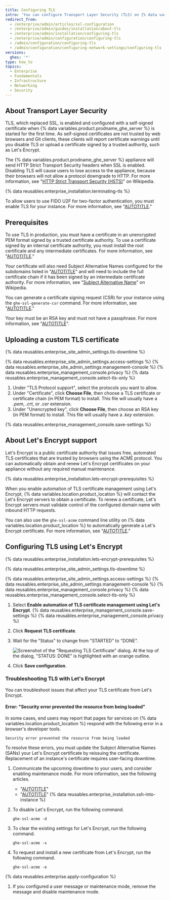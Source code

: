 ```yaml
---
title: Configuring TLS
intro: 'You can configure Transport Layer Security (TLS) on {% data variables.location.product_location %} so that you can use a certificate that is signed by a trusted certificate authority.'
redirect_from:
  - /enterprise/admin/articles/ssl-configuration
  - /enterprise/admin/guides/installation/about-tls
  - /enterprise/admin/installation/configuring-tls
  - /enterprise/admin/configuration/configuring-tls
  - /admin/configuration/configuring-tls
  - /admin/configuration/configuring-network-settings/configuring-tls
versions:
  ghes: '*'
type: how_to
topics:
  - Enterprise
  - Fundamentals
  - Infrastructure
  - Networking
  - Security
---
```

## About Transport Layer Security

TLS, which replaced SSL, is enabled and configured with a self-signed certificate when {% data variables.product.prodname_ghe_server %} is started for the first time. As self-signed certificates are not trusted by web browsers and Git clients, these clients will report certificate warnings until you disable TLS or upload a certificate signed by a trusted authority, such as Let's Encrypt.

The {% data variables.product.prodname_ghe_server %} appliance will send HTTP Strict Transport Security headers when SSL is enabled. Disabling TLS will cause users to lose access to the appliance, because their browsers will not allow a protocol downgrade to HTTP. For more information, see "[HTTP Strict Transport Security (HSTS)](https://en.wikipedia.org/wiki/HTTP_Strict_Transport_Security)" on Wikipedia.

{% data reusables.enterprise_installation.terminating-tls %}

To allow users to use FIDO U2F for two-factor authentication, you must enable TLS for your instance. For more information, see "[AUTOTITLE](/authentication/securing-your-account-with-two-factor-authentication-2fa/configuring-two-factor-authentication)."

## Prerequisites

To use TLS in production, you must have a certificate in an unencrypted PEM format signed by a trusted certificate authority. To use a certificate signed by an internal certificate authority, you must install the root certificate and any intermediate certificates. For more information, see "[AUTOTITLE](/admin/configuration/configuring-your-enterprise/troubleshooting-tls-errors#installing-self-signed-or-untrusted-certificate-authority-ca-root-certificates)."

Your certificate will also need Subject Alternative Names configured for the subdomains listed in "[AUTOTITLE](/admin/configuration/configuring-network-settings/enabling-subdomain-isolation#about-subdomain-isolation)" and will need to include the full certificate chain if it has been signed by an intermediate certificate authority. For more information, see "[Subject Alternative Name](https://en.wikipedia.org/wiki/SubjectAltName)" on Wikipedia.

You can generate a certificate signing request (CSR) for your instance using the `ghe-ssl-generate-csr` command. For more information, see "[AUTOTITLE](/admin/configuration/configuring-your-enterprise/command-line-utilities#ghe-ssl-generate-csr)."

Your key must be an RSA key and must not have a passphrase. For more information, see "[AUTOTITLE](/admin/configuration/configuring-your-enterprise/troubleshooting-tls-errors#removing-the-passphrase-from-your-key-file)".

## Uploading a custom TLS certificate

{% data reusables.enterprise_site_admin_settings.tls-downtime %}

{% data reusables.enterprise_site_admin_settings.access-settings %}
{% data reusables.enterprise_site_admin_settings.management-console %}
{% data reusables.enterprise_management_console.privacy %}
{% data reusables.enterprise_management_console.select-tls-only %}
1. Under "TLS Protocol support", select the protocols you want to allow.
1. Under "Certificate", click **Choose File**, then choose a TLS certificate or certificate chain (in PEM format) to install. This file will usually have a _.pem_, _.crt_, or _.cer_ extension.
1. Under "Unencrypted key", click **Choose File**, then choose an RSA key (in PEM format) to install. This file will usually have a _.key_ extension.

{% data reusables.enterprise_management_console.save-settings %}

## About Let's Encrypt support

Let's Encrypt is a public certificate authority that issues free, automated TLS certificates that are trusted by browsers using the ACME protocol. You can automatically obtain and renew Let's Encrypt certificates on your appliance without any required manual maintenance.

{% data reusables.enterprise_installation.lets-encrypt-prerequisites %}

When you enable automation of TLS certificate management using Let's Encrypt, {% data variables.location.product_location %} will contact the Let's Encrypt servers to obtain a certificate. To renew a certificate, Let's Encrypt servers must validate control of the configured domain name with inbound HTTP requests.

You can also use the `ghe-ssl-acme` command line utility on {% data variables.location.product_location %} to automatically generate a Let's Encrypt certificate. For more information, see "[AUTOTITLE](/admin/configuration/configuring-your-enterprise/command-line-utilities#ghe-ssl-acme)."

## Configuring TLS using Let's Encrypt

{% data reusables.enterprise_installation.lets-encrypt-prerequisites %}

{% data reusables.enterprise_site_admin_settings.tls-downtime %}

{% data reusables.enterprise_site_admin_settings.access-settings %}
{% data reusables.enterprise_site_admin_settings.management-console %}
{% data reusables.enterprise_management_console.privacy %}
{% data reusables.enterprise_management_console.select-tls-only %}
1. Select **Enable automation of TLS certificate management using Let's Encrypt**.
{% data reusables.enterprise_management_console.save-settings %}
{% data reusables.enterprise_management_console.privacy %}
1. Click **Request TLS certificate**.
1. Wait for the "Status" to change from "STARTED" to "DONE".

   ![Screenshot of the "Requesting TLS Certificate" dialog. At the top of the dialog, "STATUS: DONE" is highlighted with an orange outline.](/assets/images/enterprise/management-console/lets-encrypt-status.png)
1. Click **Save configuration**.

### Troubleshooting TLS with Let's Encrypt

You can troubleshoot issues that affect your TLS certificate from Let's Encrypt.

#### Error: "Security error prevented the resource from being loaded"

In some cases, end users may report that pages for services on {% data variables.location.product_location %} respond with the following error in a browser's developer tools.

```text
Security error prevented the resource from being loaded
```

To resolve these errors, you must update the Subject Alternative Names (SANs) your Let's Encrypt certificate by reissuing the certificate. Replacement of an instance's certificate requires user-facing downtime.

1. Communicate the upcoming downtime to your users, and consider enabling maintenance mode. For more information, see the following articles.

   * "[AUTOTITLE](/admin/managing-accounts-and-repositories/communicating-information-to-users-in-your-enterprise/customizing-user-messages-for-your-enterprise#creating-a-mandatory-message)"
   * "[AUTOTITLE](/admin/administering-your-instance/configuring-maintenance-mode/enabling-and-scheduling-maintenance-mode)"
{% data reusables.enterprise_installation.ssh-into-instance %}
1. To disable Let's Encrypt, run the following command.

   ```shell copy
   ghe-ssl-acme -d
   ```

1. To clear the existing settings for Let's Encrypt, run the following command.

   ```shell copy
   ghe-ssl-acme -x
   ```

1. To request and install a new certificate from Let's Encrypt, run the following command.

   ```shell copy
   ghe-ssl-acme -e
   ```

{% data reusables.enterprise.apply-configuration %}
1. If you configured a user message or maintenance mode, remove the message and disable maintenance mode.
